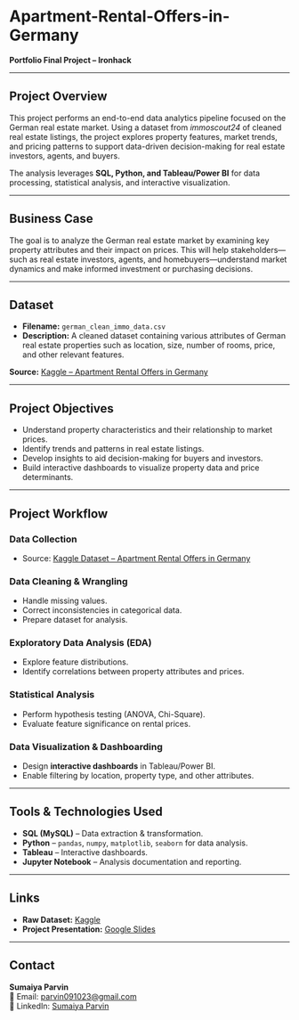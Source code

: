 # Apartment-Rental-Offers-in-Germany  
**Portfolio Final Project – Ironhack**  

---

## **Project Overview**  
This project performs an end-to-end data analytics pipeline focused on the German real estate market. Using a dataset from *immoscout24* of cleaned real estate listings, the project explores property features, market trends, and pricing patterns to support data-driven decision-making for real estate investors, agents, and buyers.  

The analysis leverages **SQL, Python, and Tableau/Power BI** for data processing, statistical analysis, and interactive visualization.  

---

## **Business Case**  
The goal is to analyze the German real estate market by examining key property attributes and their impact on prices. This will help stakeholders—such as real estate investors, agents, and homebuyers—understand market dynamics and make informed investment or purchasing decisions.  

---

## **Dataset**  
- **Filename:** `german_clean_immo_data.csv`  
- **Description:** A cleaned dataset containing various attributes of German real estate properties such as location, size, number of rooms, price, and other relevant features.  

**Source:** [Kaggle – Apartment Rental Offers in Germany](https://www.kaggle.com/datasets/corrieaar/apartment-rental-offers-in-germany?select=immo_data.csv)  

---

## **Project Objectives**  
- Understand property characteristics and their relationship to market prices.  
- Identify trends and patterns in real estate listings.  
- Develop insights to aid decision-making for buyers and investors.  
- Build interactive dashboards to visualize property data and price determinants.  

---

## **Project Workflow**  

### **Data Collection**  
- Source: [Kaggle Dataset – Apartment Rental Offers in Germany](https://www.kaggle.com/datasets/corrieaar/apartment-rental-offers-in-germany?select=immo_data.csv)  

### **Data Cleaning & Wrangling**  
- Handle missing values.  
- Correct inconsistencies in categorical data.  
- Prepare dataset for analysis.  

### **Exploratory Data Analysis (EDA)**  
- Explore feature distributions.  
- Identify correlations between property attributes and prices.  

### **Statistical Analysis**  
- Perform hypothesis testing (ANOVA, Chi-Square).  
- Evaluate feature significance on rental prices.  

### **Data Visualization & Dashboarding**  
- Design **interactive dashboards** in Tableau/Power BI.  
- Enable filtering by location, property type, and other attributes.  

---

## **Tools & Technologies Used**  
- **SQL (MySQL)** – Data extraction & transformation.  
- **Python** – `pandas`, `numpy`, `matplotlib`, `seaborn` for data analysis.  
- **Tableau** – Interactive dashboards.  
- **Jupyter Notebook** – Analysis documentation and reporting.  


---

## **Links**  
- **Raw Dataset:** [Kaggle](https://www.kaggle.com/datasets/corrieaar/apartment-rental-offers-in-germany?select=immo_data.csv)  
- **Project Presentation:** [Google Slides](https://docs.google.com/presentation/d/1G7lvczAsh8ooRj8JuCrzom3beYpcwzGh/edit?slide=id.p3#slide=id.p3)

---

## **Contact**  
**Sumaiya Parvin**  
📧 Email: [parvin091023@gmail.com](mailto:parvin091023@gmail.com)  
🔗 LinkedIn: [Sumaiya Parvin](https://www.linkedin.com/in/sumaiya-parvin-87b12297/)  


